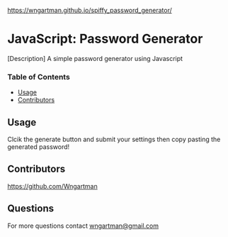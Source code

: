 https://wngartman.github.io/spiffy_password_generator/
# JavaScript: Password Generator

[Description] A simple password generator using Javascript

### Table of Contents
* [Usage](#Usage)
* [Contributors](#Contributors)

## Usage
Clcik the generate button and submit your settings then copy pasting the generated password!

## Contributors
https://github.com/Wngartman

## Questions
For more questions contact wngartman@gmail.com
 
